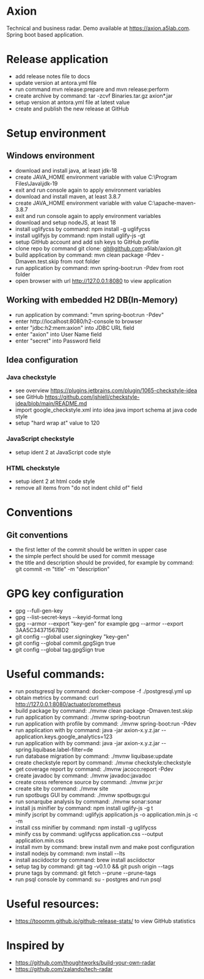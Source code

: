 # Axion

Technical and business radar. Demo available at https://axion.a5lab.com. Spring boot based application.

# Release application
* add release notes file to docs
* update version at antora.yml file
* run command mvn release:prepare and mvn release:perform
* create archive by command: tar -zcvf Binaries.tar.gz axion*.jar
* setup version at antora.yml file at latest value
* create and publish the new release at GitHub

# Setup environment

## Windows environment
* download and install java, at least jdk-18
* create JAVA_HOME environment variable with value C:\Program Files\Java\jdk-19
* exit and run console again to apply environment variables
* download and install maven, at least 3.8.7
* create JAVA_HOME environment variable with value C:\apache-maven-3.8.7
* exit and run console again to apply environment variables
* download and setup nodeJS, at least 18
* install uglifycss by command: npm install -g uglifycss
* install uglifyjs by command: npm install uglify-js -gt
* setup GitHub account and add ssh keys to GitHub profile
* clone repo by command git clone: git@github.com:a5lab/axion.git
* build application by command: mvn clean package -Pdev -Dmaven.test.skip from root folder
* run application by command: mvn spring-boot:run -Pdev from root folder
* open browser with url http://127.0.0.1:8080 to view application

## Working with embedded H2 DB(In-Memory)

* run application by command: "mvn spring-boot:run -Pdev"
* enter http://localhost:8080/h2-console to browser
* enter "jdbc:h2:mem:axion" into JDBC URL field
* enter "axion" into User Name field
* enter "secret" into Password field

## Idea configuration

### Java checkstyle

* see overview https://plugins.jetbrains.com/plugin/1065-checkstyle-idea
* see GitHub https://github.com/jshiell/checkstyle-idea/blob/main/README.md
* import google_checkstyle.xml into idea java import schema at java code style
* setup "hard wrap at" value to 120

### JavaScript checkstyle

* setup ident 2 at JavaScript code style

### HTML checkstyle

* setup ident 2 at html code style
* remove all items from "do not indent child of" field

# Conventions

## Git conventions

* the first letter of the commit should be written in upper case
* the simple perfect should be used for commit message
* the title and description should be provided, for example by command: git commit -m "title" -m "description"

# GPG key configuration

* gpg --full-gen-key
* gpg --list-secret-keys --keyid-format long
* gpg --armor --export "key-gen" for example gpg --armor --export 3AA5C34371567BD2
* git config --global user.signingkey "key-gen"
* git config --global commit.gpgSign true
* git config --global tag.gpgSign true

# Useful commands:

* run postsgresql by command: docker-compose -f ./postgresql.yml up
* obtain metrics by command: curl http://127.0.0.1:8080/actuator/prometheus
* build package by command: ./mvnw clean package -Dmaven.test.skip
* run application by command: ./mvnw spring-boot:run
* run application with profile by command: ./mvnw spring-boot:run -Pdev
* run application with by command: java -jar axion-x.y.z.jar --application.keys.google_analytics=123
* run application with by command: java -jar axion-x.y.z.jar --spring.liquibase.label-filter=de
* run database migration by command: ./mvnw liquibase:update
* create checkstyle report by command: ./mvnw checkstyle:checkstyle
* get coverage report by command: ./mvnw jacoco:report -Pdev
* create javadoc by command: ./mvnw javadoc:javadoc
* create cross reference source by command: ./mvnw jxr:jxr
* create site by command: ./mvnw site
* run spotbugs GUI by command: ./mvnw spotbugs:gui
* run sonarqube analysis by command: ./mvnw sonar:sonar
* install js minifier by command: npm install uglify-js -g t
* minify jscript by command: uglifyjs application.js -o application.min.js -c -m
* install css minifier by command: npm install -g uglifycss
* minify css by command: uglifycss application.css --output application.min.css 
* install nvm by command: brew install nvm and make post configuration
* install nodejs by command: nvm install --lts
* install asciidoctor by command: brew install asciidoctor
* setup tag by command: git tag -v0.1.0 && git push origin --tags
* prune tags by command: git fetch --prune --prune-tags
* run psql console by command: su - postgres and run psql

# Useful resources:

* https://tooomm.github.io/github-release-stats/ to view GitHub statistics 

# Inspired by

* https://github.com/thoughtworks/build-your-own-radar
* https://github.com/zalando/tech-radar

